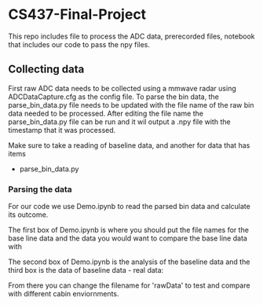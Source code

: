 # CS437-Final-Project


This repo includes file to process the ADC data, prerecorded files, notebook that includes our code to pass the npy files.

## Collecting data

First raw ADC data needs to be collected using a mmwave radar using ADCDataCapture.cfg as the config file. To parse the bin data, the parse_bin_data.py file needs to be updated with the file name of the raw bin data needed to be processed. After editing the file name the parse_bin_data.py file can be run and it wil output a .npy file with the timestamp that it was processed.

Make sure to take a reading of baseline data, and another for data that has items

- parse_bin_data.py

### Parsing the data

For our code we use Demo.ipynb to read the parsed bin data and calculate its outcome. 

The first box of Demo.ipynb is where you should put the file names for the base line data and the data you would want to compare the base line data with

The second box of Demo.ipynb is the analysis of the baseline data and the third box is the data of baseline data - real data:



From there you can change the filename for 'rawData' to test and compare with different cabin enviornments.

